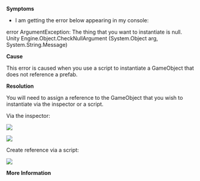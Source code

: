 
        

**Symptoms** 

*   I am getting the error below appearing in my console:

error ArgumentException: The thing that you want to instantiate is null.   
Unity Engine.Object.CheckNullArgument (System.Object arg,   
System.String.Message)

**Cause** 

This error is caused when you use a script to instantiate a GameObject that does not reference a prefab.

**Resolution** 

You will need to assign a reference to the GameObject that you wish to instantiate via the inspector or a script.

Via the inspector:

![](/hc/en-us/article_attachments/201915643/Script_Empty.png)

![](/hc/en-us/article_attachments/201761306/Script_Full.png)

Create reference via a script:

![](/hc/en-us/article_attachments/201761286/Script_assignAtRuntime.png)

**More Information** 

      